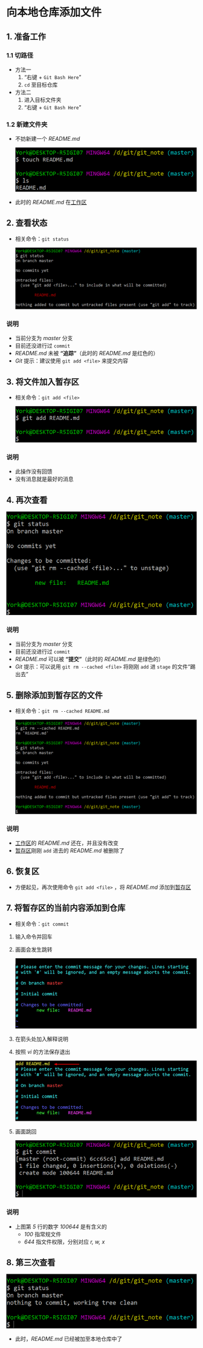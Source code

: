# 向本地仓库添加文件

## 1. 准备工作

### 1.1 切路径

- 方法一
    1. “右键 + `Git Bash Here`”
    2. `cd` 至目标仓库
- 方法二
    1. 进入目标文件夹
    2. “右键 + `Git Bash Here`”

### 1.2 新建文件夹

- 不妨新建一个 *README.md*

    ![](./imgs/11-01_new_README.png)

- 此时的 *README.md* 在<u>工作区</u>

## 2. 查看状态

- 相关命令：`git status`

    ![](./imgs/11-02_git_status.png)


### 说明

- 当前分支为 *master* 分支
- 目前还没进行过 `commit`
- *README.md* 未被 **“追踪”**（此时的 *README.md* 是红色的）
- *Git* 提示：建议使用 `git add <file>` 来提交内容

## 3. 将文件加入暂存区

- 相关命令：`git add <file>`

    ![](./imgs/11-03_git_add.png)

### 说明

- 此操作没有回馈
- 没有消息就是最好的消息

## 4. 再次查看

![](./imgs/11-04_git_status_again.png)

### 说明

- 当前分支为 *master* 分支
- 目前还没进行过 `commit`
- *README.md* 可以被 **“提交”**（此时的 *README.md* 是绿色的）
- *Git* 提示：可以说用 `git rm --cached <file>` 将刚刚 `add` 进 `stage` 的文件“踢出去”

## 5. 删除添加到暂存区的文件

- 相关命令：`git rm --cached README.md`

    ![](./imgs/11-05_git_rm_--cached.png)

### 说明

- <u>工作区</u>的 *README.md* 还在，并且没有改变
- <u>暂存区</u>刚刚 `add` 进去的 *README.md* 被删除了

## 6. 恢复区

- 方便起见，再次使用命令 `git add <file>` ，将 *README.md* 添加到<u>暂存区</u>

## 7. 将暂存区的当前内容添加到仓库

- 相关命令：`git commit`

1. 输入命令并回车
2. 画面会发生跳转

    ![](./imgs/11-06_git_commit.png)

3. 在箭头处加入解释说明
4. 按照 *vi* 的方法保存退出

    ![](./imgs/11-07_add_notes.png)

5. 画面跳回

    ![](./imgs/11-08_page_back.png)

### 说明

- 上图第 *5* 行的数字 *100644* 是有含义的
    - *100* 指常规文件
    - *644* 指文件权限，分别对应 *r, w, x*

## 8. 第三次查看

![](./imgs/11-09_git_status_third.png)

- 此时，*README.md* 已经被加至本地仓库中了
